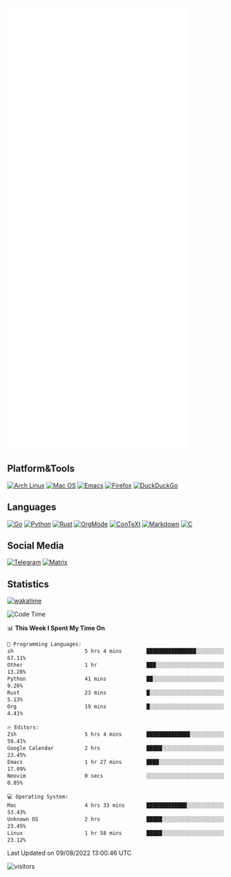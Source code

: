 ![Metrics](https://github.com/SteamedFish/SteamedFish/blob/master/github-metrics.svg)

## Platform&Tools

[![Arch Linux](https://img.shields.io/badge/ArchLinux-1793D1?logo=arch-linux&logoColor=fff&style=flat-square)](https://archlinux.org/)
[![Mac OS](https://img.shields.io/badge/MacOS-000000?style=flat-square&logo=macos&logoColor=F0F0F0)](https://www.apple.com/macos/)
[![Emacs](https://img.shields.io/badge/Emacs-%237F5AB6.svg?&style=flat-square&logo=gnu-emacs&logoColor=white)](https://www.gnu.org/software/emacs/)
[![Firefox](https://img.shields.io/badge/Firefox-FF7139?style=flat-square&logo=Firefox-Browser&logoColor=white)](https://firefox.com/)
[![DuckDuckGo](https://img.shields.io/badge/DuckDuckGo-DE5833?style=flat-square&logo=DuckDuckGo&logoColor=white)](https://duckduckgo.com/)

## Languages

[![Go](https://img.shields.io/badge/Golang-%2300ADD8.svg?style=flat-square&logo=go&logoColor=white)](https://golang.org/)
[![Python](https://img.shields.io/badge/Python-3670A0?style=flat-square&logo=python&logoColor=ffdd54)](https://www.python.org/)
[![Rust](https://img.shields.io/badge/Rust-%23000000.svg?style=flat-square&logo=rust&logoColor=white)](https://www.rust-lang.org/)
[![OrgMode](https://img.shields.io/badge/OrgMode-%23000000.svg?style=flat-square&logo=org&logoColor=white)](https://orgmode.org/)
[![ConTeXt](https://img.shields.io/badge/ConTeXt-%23008080.svg?style=flat-square&logo=latex&logoColor=white)](https://contextgarden.net/)
[![Markdown](https://img.shields.io/badge/MarkDown-%23000000.svg?style=flat-square&logo=markdown&logoColor=white)](https://daringfireball.net/projects/markdown/)
[![C](https://img.shields.io/badge/C-%2300599C.svg?style=flat-square&logo=c&logoColor=white)](https://www.iso.org/standard/74528.html)

## Social Media
[![Telegram](https://img.shields.io/badge/SteamedFish-2CA5E0?style=social&logo=telegram&logoColor=white)](https://t.me/SteamedFish)
[![Matrix](https://img.shields.io/badge/SteamedFish-2CA5E0?style=social&logo=matrix&logoColor=black)](https://matrix.to/#/@i:steamedfish.org)

## Statistics
[![wakatime](https://wakatime.com/badge/user/168280d6-fcf2-4b4f-ad3a-dc4612f35b38.svg)](https://wakatime.com/@168280d6-fcf2-4b4f-ad3a-dc4612f35b38)

<!--START_SECTION:waka-->
![Code Time](http://img.shields.io/badge/Code%20Time-1%2C953%20hrs%2055%20mins-blue)

📊 **This Week I Spent My Time On** 

```text
💬 Programming Languages: 
sh                       5 hrs 4 mins        ████████████████░░░░░░░░░   67.11% 
Other                    1 hr                ███░░░░░░░░░░░░░░░░░░░░░░   13.28% 
Python                   41 mins             ██░░░░░░░░░░░░░░░░░░░░░░░   9.26% 
Rust                     23 mins             █░░░░░░░░░░░░░░░░░░░░░░░░   5.13% 
Org                      19 mins             █░░░░░░░░░░░░░░░░░░░░░░░░   4.41%

🔥 Editors: 
Zsh                      5 hrs 4 mins        ██████████████░░░░░░░░░░░   59.41% 
Google Calendar          2 hrs               █████░░░░░░░░░░░░░░░░░░░░   23.45% 
Emacs                    1 hr 27 mins        ████░░░░░░░░░░░░░░░░░░░░░   17.09% 
Neovim                   0 secs              ░░░░░░░░░░░░░░░░░░░░░░░░░   0.05%

💻 Operating System: 
Mac                      4 hrs 33 mins       █████████████░░░░░░░░░░░░   53.43% 
Unknown OS               2 hrs               █████░░░░░░░░░░░░░░░░░░░░   23.45% 
Linux                    1 hr 58 mins        █████░░░░░░░░░░░░░░░░░░░░   23.12%

```


 Last Updated on 09/08/2022 13:00:46 UTC
<!--END_SECTION:waka-->

![visitors](https://visitor-badge.laobi.icu/badge?page_id=SteamedFish.SteamedFish)
